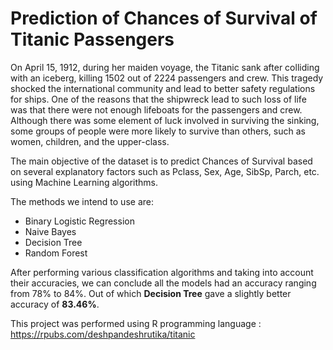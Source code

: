 # Prediction of Chances of Survival of Titanic Passengers

On April 15, 1912, during her maiden voyage, the Titanic sank after colliding with an iceberg, killing 1502 out of 2224 passengers and crew. This tragedy shocked the international community and lead to better safety regulations for ships. One of the reasons that the shipwreck lead to such loss of life was that there were not enough lifeboats for the passengers and crew. Although there was some element of luck involved in surviving the sinking, some groups of people were more likely to survive than others, such as women, children, and the upper-class.<br>

The main objective of the dataset is to predict Chances of Survival based on several explanatory factors such as Pclass, Sex, Age, SibSp, Parch, etc. using Machine Learning algorithms.<br>

The methods we intend to use are:

* Binary Logistic Regression
* Naive Bayes
* Decision Tree
* Random Forest

After performing various classification algorithms and taking into account their accuracies, we can conclude all the models had an accuracy ranging from 78% to 84%. Out of which <b>Decision Tree</b> gave a slightly better accuracy of <b>83.46%</b>.

This project was performed using R programming language : https://rpubs.com/deshpandeshrutika/titanic

